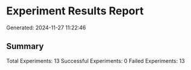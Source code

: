 # Experiment Results Report
Generated: 2024-11-27 11:22:46

## Summary
Total Experiments: 13
Successful Experiments: 0
Failed Experiments: 13


